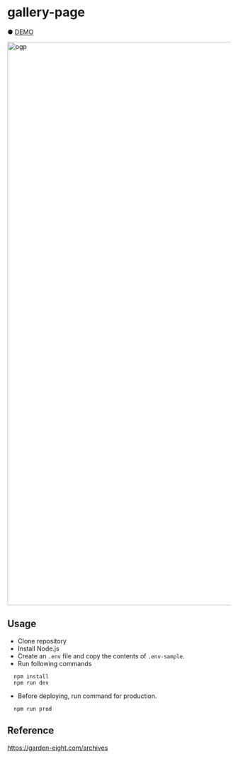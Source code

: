# gallery-page

● [DEMO]([http://qiita.com](https://hisamikurita.github.io/gallery-page/dist/))

<img width="1272" alt="ogp" src="https://user-images.githubusercontent.com/47776346/173753526-ebd79e23-ea4a-4758-8c7b-aaff7e8b89a8.png">

## Usage
* Clone repository<br>
* Install Node.js<br>
* Create an `.env` file and copy the contents of `.env-sample`. <br>
* Run following commands<br>
```
  npm install
  npm run dev
```

* Before deploying, run command for production.<br>
```
  npm run prod
```

## Reference
<a href="[https://garden-eight.com/archives]">https://garden-eight.com/archives</a>
